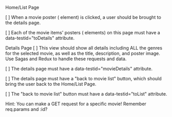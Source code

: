 Home/List Page

[ ] When a movie poster (<img> element) is clicked, a user should be brought to the details page.

[ ] Each of the movie items' posters (<img> elements) on this page must have a data-testid="toDetails" attribute.

Details Page
[ ] This view should show all details including ALL the genres for the selected movie, as well as the title, description, and poster image. Use Sagas and Redux to handle these requests and data.

[ ] The details page must have a data-testid="movieDetails" attribute.

[ ] The details page must have a "back to movie list" button, which should bring the user back to the Home/List Page.

[ ] The "back to movie list" button must have a data-testid="toList" attribute.

Hint: You can make a GET request for a specific movie! Remember req.params and :id?